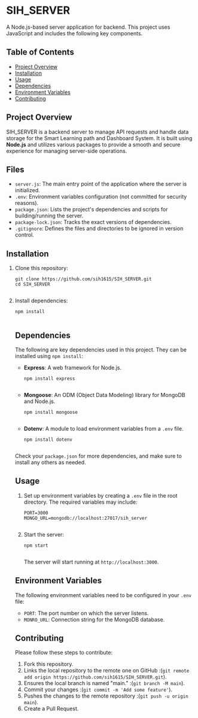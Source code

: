 <h1>SIH_SERVER</h1>

A Node.js-based server application for backend. This project uses JavaScript and includes the following key components.

<h2>Table of Contents</h2>
<ul>
  <li><a href="#project-overview">Project Overview</a></li>
  <li><a href="#installation">Installation</a></li>
  <li><a href="#usage">Usage</a></li>
  <li><a href="#dependencies">Dependencies</a></li>
  <li><a href="#environment-variables">Environment Variables</a></li>
  <li><a href="#contributing">Contributing</a></li>
</ul>

<h2 id="project-overview">Project Overview</h2>
<p>SIH_SERVER is a backend server to manage API requests and handle data storage for the Smart Learning path and Dashboard System. It is built using <strong>Node.js</strong> and utilizes various packages to provide a smooth and secure experience for managing server-side operations.</p>

<h2>Files</h2>
<ul>
  <li><code>server.js</code>: The main entry point of the application where the server is initialized.</li>
  <li><code>.env</code>: Environment variables configuration (not committed for security reasons).</li>
  <li><code>package.json</code>: Lists the project's dependencies and scripts for building/running the server.</li>
  <li><code>package-lock.json</code>: Tracks the exact versions of dependencies.</li>
  <li><code>.gitignore</code>: Defines the files and directories to be ignored in version control.</li>
</ul>

<h2 id="installation">Installation</h2>
<ol>
  <li>Clone this repository:</li>
  <pre><code>git clone https://github.com/sih1615/SIH_SERVER.git
cd SIH_SERVER
  </code></pre>

  <li>Install dependencies:</li>
  <pre><code>npm install
  </code></pre>

  <h2 id="dependencies">Dependencies</h2>
<p>The following are key dependencies used in this project. They can be installed using <code>npm install</code>:</p>

<ul>
  <li><strong>Express</strong>: A web framework for Node.js.</li>
  <pre><code>npm install express
  </code></pre>

  <li><strong>Mongoose</strong>: An ODM (Object Data Modeling) library for MongoDB and Node.js.</li>
  <pre><code>npm install mongoose
  </code></pre>

  <li><strong>Dotenv</strong>: A module to load environment variables from a <code>.env</code> file.</li>
  <pre><code>npm install dotenv
  </code></pre>
</ul>

<p>Check your <code>package.json</code> for more dependencies, and make sure to install any others as needed.</p>

<h2 id="usage">Usage</h2>
<ol>
  <li>Set up environment variables by creating a <code>.env</code> file in the root directory. The required variables may include:</li>
  <pre><code>PORT=3000
MONGO_URL=mongodb://localhost:27017/sih_server
  </code></pre>

  <li>Start the server:</li>
  <pre><code>npm start
  </code></pre>

  <p>The server will start running at <code>http://localhost:3000</code>.</p>
</ol>

<h2 id="environment-variables">Environment Variables</h2>
<p>The following environment variables need to be configured in your <code>.env</code> file:</p>
<ul>
  <li><code>PORT</code>: The port number on which the server listens.</li>
  <li><code>MONRO_URL</code>: Connection string for the MongoDB database.</li>
</ul>

<h2 id="contributing">Contributing</h2>
<p>Please follow these steps to contribute:</p>
<ol>
  <li>Fork this repository.</li>
  <li>Links the local repository to the remote one on GitHub :(<code>git remote add origin https://github.com/sih1615/SIH_SERVER.git</code>).</li>
  <li>Ensures the local branch is named "main." :(<code>git branch -M main</code>).</li>
  <li>Commit your changes :(<code>git commit -m 'Add some feature'</code>).</li>
  <li>Pushes the changes to the remote repository :(<code>git push -u origin main</code>).</li>
  <li>Create a Pull Request.</li>
</ol>
